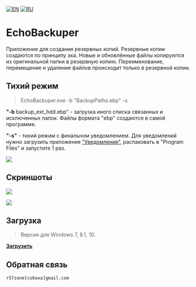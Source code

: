[![EN](https://user-images.githubusercontent.com/9499881/33184537-7be87e86-d096-11e7-89bb-f3286f752bc6.png)](https://github.com/r57zone/EchoBackuper/blob/master/README.md) 
[![RU](https://user-images.githubusercontent.com/9499881/27683795-5b0fbac6-5cd8-11e7-929c-057833e01fb1.png)](https://github.com/r57zone/EchoBackuper/blob/master/README.RU.md)
# EchoBackuper
Приложение для создания резервных копий. Резервные копии создаются по принципу эха. Новые и обновлённые файлы копируются из оригинальной папки в резервную копию. Переименование, перемещение и удаление файлов происходит только в резервной копии.

## Тихий режим
>EchoBackuper.exe -b "BackupPaths.ebp" -s

**"-b** backup_ext_hdd.ebp" - загрузка иного списка связанных и исключенных папок. Файлы формата "ebp" создаются в самой программе.

**"-s"** - тихий режим с финальном уведомлением. Для уведомлений нужно загрузить приложение ["Уведомления"](https://github.com/r57zone/notifications), распаковать в "Program Files" и запустите 1 раз.

![](https://user-images.githubusercontent.com/9499881/65593028-c4bd1c00-dfa0-11e9-8baf-9f3bc571933e.png)

## Скриншоты
![](https://user-images.githubusercontent.com/9499881/65589968-064ac880-df9b-11e9-8c06-794a877d05ff.png)

![](https://user-images.githubusercontent.com/9499881/65590247-8709c480-df9b-11e9-8170-8da4b46f957a.png)

## Загрузка
>Версия для Windows 7, 8.1, 10.

**[Загрузить](https://github.com/r57zone/EchoBackuper/releases)**

## Обратная связь
`r57zone[собака]gmail.com`
